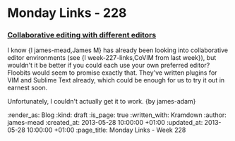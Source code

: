 Monday Links - 228
============

### [Collaborative editing with different editors](https://floobits.com/)

I know {l james-mead,James M} has already been looking into collaborative editor environments (see {l week-227-links,CoVIM from last week}), but wouldn't it be better if you could each use your own preferred editor? Floobits would seem to promise exactly that. They've written plugins for VIM and Sublime Text already, which could be enough for us to try it out in earnest soon.

Unfortunately, I couldn't actually get it to work. {by james-adam}

:render_as: Blog
:kind: draft
:is_page: true
:written_with: Kramdown
:author: james-mead
:created_at: 2013-05-28 10:00:00 +01:00
:updated_at: 2013-05-28 10:00:00 +01:00
:page_title: Monday Links - Week 228
